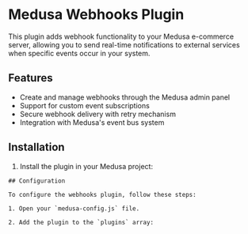 # Medusa Webhooks Plugin

This plugin adds webhook functionality to your Medusa e-commerce server, allowing you to send real-time notifications to external services when specific events occur in your system.

## Features

- Create and manage webhooks through the Medusa admin panel
- Support for custom event subscriptions
- Secure webhook delivery with retry mechanism
- Integration with Medusa's event bus system

## Installation

1. Install the plugin in your Medusa project:

```
## Configuration

To configure the webhooks plugin, follow these steps:

1. Open your `medusa-config.js` file.

2. Add the plugin to the `plugins` array:
